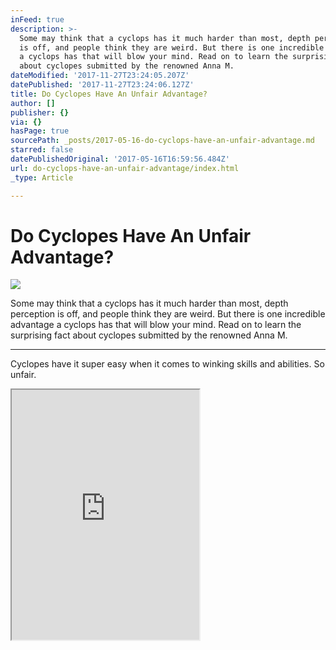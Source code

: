 ```yaml
---
inFeed: true
description: >-
  Some may think that a cyclops has it much harder than most, depth perception
  is off, and people think they are weird. But there is one incredible advantage
  a cyclops has that will blow your mind. Read on to learn the surprising fact
  about cyclopes submitted by the renowned Anna M.
dateModified: '2017-11-27T23:24:05.207Z'
datePublished: '2017-11-27T23:24:06.127Z'
title: Do Cyclopes Have An Unfair Advantage?
author: []
publisher: {}
via: {}
hasPage: true
sourcePath: _posts/2017-05-16-do-cyclops-have-an-unfair-advantage.md
starred: false
datePublishedOriginal: '2017-05-16T16:59:56.484Z'
url: do-cyclops-have-an-unfair-advantage/index.html
_type: Article

---
```

# Do Cyclopes Have An Unfair Advantage?
![](https://the-grid-user-content.s3-us-west-2.amazonaws.com/f1a032a1-79f6-45f5-b318-db78d3c04115.jpg)

Some may think that a cyclops has it much harder than most, depth perception is off, and people think they are weird. But there is one incredible advantage a cyclops has that will blow your mind. Read on to learn the surprising fact about cyclopes submitted by the renowned Anna M.

---

Cyclopes have it super easy when it comes to winking skills and abilities. So unfair.

<iframe src="https://the-grid.github.io/ed-userhtml/?g=eJyNU11vmzAUfedXXGUPkKzB7y3NRIPTMvEREbKqT5Vj3xRvxDBsUkVr__tM03TV1odJCGHfwznHx_cGQu5BisuRkPpnr-9N1SETo1lAbGHmBJp3sjUzxyGTiTMBKOg8T1OaRTSCeZ4t4ut1EZZxnsG3sIjDq4SuzoFGcQlhFsE6O6JLKG8orOj8BXlFk_wWyhzibEWLEqK7LEzjuWVI1nQFiyJP4S5fF7BMwnKRFynkBczTlT8YSGhYZHB7cwcRXcRZnF0P3Cv6Rx9i-6TLvCjDrDyHyphWnxNyPKDPmx1hYicV6ZXcY6dZzRuB5BNv1FY-9B0zslHTPesk29SoJ8Rx7AJe8zmi4BK2veIDErwx_HJMJbXfsgf0-662Vfekip380aKQzNdcouJIRDPlB143rcZpxfY4ZWraqy2T3ZSJPVPGshD3AoAQKLCtGUdYhtf0fl0k8ChNBYem72AQczVwpholOathKJ9cv_MjBSojtxK7wdb_iFvtv6XjyN5hvIhp8a8DG-PPHuGdzpuL5wvH8U5BDTkNxFGeueWxRV4b4cZeWBJn9JiztSka3u8s3RnoYeVz25MGaY3Dpucee9IdXzja1x3_OO531427DQr_u3ZffkATGtPJTW_QcwUzbGrkDrVhu9Y9g88KHyGyat7Y8nvCr-w4wNOTdbFpxGHss7ZFJeaVrIWnLeR57Nl3QE6DEqjm9XNZI9MIqIYs4Cvbs9VLAUwDe2llTIUQMLATt70cfdCmX2zh_kQ3mtmt4fwa2uYROxSwOUB0RAeE2Yl9U_4NGutBuw" height="400" style=""></iframe>